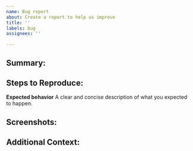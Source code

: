 ```yaml
---
name: Bug report
about: Create a report to help us improve
title: ''
labels: bug
assignees: ''

---
```


## Summary:
<!-- Give a brief overview of the bug being identified, -->

## Steps to Reproduce:
<!-- List the steps required to reproduce the issue here. -->

**Expected behavior**
A clear and concise description of what you expected to happen.

## Screenshots:
<!-- Add any relevant screenshots here. -->

## Additional Context:
<!-- Add any notes or additional context here. -->
